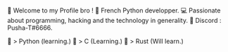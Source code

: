 
 👋 Welcome to my Profile bro !
 🚀  French Python developper.
 💻  Passionate about programming, hacking and the technology in generality.
 🤝  Discord : Pusha-T#6666.


🔸 > Python (learning.)
🔸 > C (Learning.)
🔸 > Rust (Will learn.)


